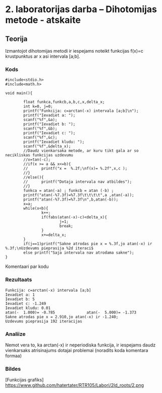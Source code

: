 # 2. laboratorijas darba – Dihotomijas metode - atskaite

## Teorija

Izmantojot dihotomijas metodi ir iespejams noteikt funkcijas f(x)=c krustpunktus ar x asi intervala [a;b].

### Kods
```
#include<stdio.h>
#include<math.h>

void main(){

        float funkca,funkcb,a,b,c,x,delta_x;
        int k=0, j=0;
        printf("Funkcija: c=arctan(-x) intervala [a;b]\n");
        printf("Ievadiet a: ");
        scanf("%f",&a);
        printf("Ievadiet b: ");
        scanf("%f",&b);
        printf("Ievadiet c: ");
        scanf("%f",&c);
        printf("Ievadiet kludu: ");
        scanf("%f",&delta_x);
        //Daudz vienkarsaka metode, ar kuru tikt gala ar so necikliskas funkcijas uzdevumu
        //x=tan(-c);
        //if(x >= a && x<=b){
        //      printf("x =  %.2f;\nf(x)= %.2f",x,c );
        //}
        //else(){
        //      printf("Dotaja intervala nav atbildes");
        //}
        funkca = atan(-a) ; funkcb = atan (-b) ;
        printf("atan(-%7.3f)=%7.3f\t\t\t\t",a ,atan(-a));
        printf("atan(-%7.3f)=%7.3f\n",b,atan(-b));
        x=a;
        while(x<b){
                k++;
                if(fabs(atan(-x)-c)<delta_x){
                        j=1;
                        break;
                }
                x+=delta_x;
        }
        if(j==1)printf("Sakne atrodas pie x = %.3f,jo atan(-x) ir %.3f;\nUzdevums pieprasija %2d iteraci$
        else printf("Saja intervala nav atrodama sakne");
}
```
Komentaari par kodu  

### Rezultaats
```
Funkcija: c=arctan(-x) intervala [a;b]
Ievadiet a: 1
Ievadiet b: 5
Ievadiet c: -1.249               
Ievadiet kludu: 0.01
atan(-  1.000)= -0.785				atan(-  5.000)= -1.373
Sakne atrodas pie x = 2.910,jo atan(-x) ir -1.240;
Uzdevums pieprasija 192 iteracijas
```

### Analiize

Nemot vera to, ka arctan(-x) ir neperiodiska funkcija, ir iespejams daudz vienkarsaks atrisinajums dotajai problemai (noradits koda komentara formaa) 

### Bildes
[Funkcijas grafiks] https://www.github.com/hatertater/RTR105/Labori/2ld_roots/2.png
